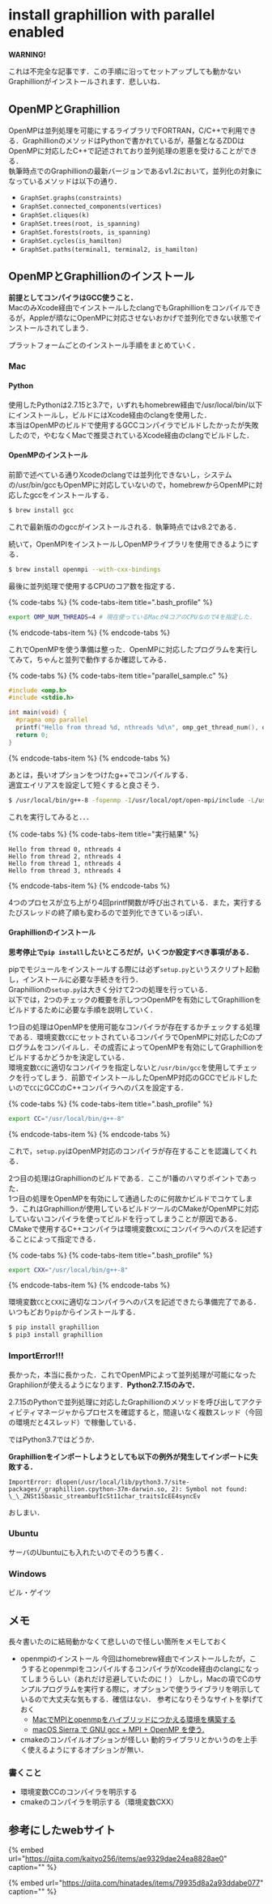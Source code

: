 # install graphillion with parallel enabled

**WARNING!**

これは不完全な記事です．この手順に沿ってセットアップしても動かないGraphillionがインストールされます．悲しいね．

## OpenMPとGraphillion

OpenMPは並列処理を可能にするライブラリでFORTRAN，C/C++で利用できる．GraphillionのメソッドはPythonで書かれているが，基盤となるZDDはOpenMPに対応したC++で記述されており並列処理の恩恵を受けることができる．  
執筆時点でのGraphillionの最新バージョンであるv1.2において，並列化の対象になっているメソッドは以下の通り．

* `GraphSet.graphs(constraints)`
* `GraphSet.connected_components(vertices)`
* `GraphSet.cliques(k)`
* `GraphSet.trees(root, is_spanning)`
* `GraphSet.forests(roots, is_spanning)`
* `GraphSet.cycles(is_hamilton)`
* `GraphSet.paths(terminal1, terminal2, is_hamilton)`

## OpenMPとGraphillionのインストール

**前提としてコンパイラはGCC使うこと．**  
MacのみXcode経由でインストールしたclangでもGraphillionをコンパイルできるが，Appleが頑なにOpenMPに対応させないおかげで並列化できない状態でインストールされてしまう．

プラットフォームごとのインストール手順をまとめていく．

### Mac

#### Python

使用したPythonは2.7.15と3.7で，いずれもhomebrew経由で/usr/local/bin/以下にインストールし，ビルドにはXcode経由のclangを使用した．  
本当はOpenMPのビルドで使用するGCCコンパイラでビルドしたかったが失敗したので，やむなくMacで推奨されているXcode経由のclangでビルドした．

#### OpenMPのインストール

前節で述べている通りXcodeのclangでは並列化できないし，システムの/usr/bin/gccもOpenMPに対応していないので，homebrewからOpenMPに対応したgccをインストールする．

```bash
$ brew install gcc
```

これで最新版ののgccがインストールされる．執筆時点ではv8.2である．

続いて，OpenMPIをインストールしOpenMPライブラリを使用できるようにする．

```bash
$ brew install openmpi --with-cxx-bindings
```

最後に並列処理で使用するCPUのコア数を指定する．

{% code-tabs %}
{% code-tabs-item title=".bash\_profile" %}
```bash
export OMP_NUM_THREADS=4 # 現在使っているMacが4コアのCPUなので4を指定した．
```
{% endcode-tabs-item %}
{% endcode-tabs %}

これでOpenMPを使う準備は整った．OpenMPに対応したプログラムを実行してみて，ちゃんと並列で動作するか確認してみる．

{% code-tabs %}
{% code-tabs-item title="parallel\_sample.c" %}
```c
#include <omp.h>
#include <stdio.h>

int main(void) {
  #pragma omp parallel
  printf("Hello from thread %d, nthreads %d\n", omp_get_thread_num(), omp_get_num_threads());
  return 0;
}
```
{% endcode-tabs-item %}
{% endcode-tabs %}

あとは，長いオプションをつけたg++でコンパイルする．  
適宜エイリアスを設定して短くすると良さそう．

```bash
$ /usr/local/bin/g++-8 -fopenmp -I/usr/local/opt/open-mpi/include -L/usr/local/opt/open-mpi/lib -lmpi parallel_sample.c
```

これを実行してみると．．．

{% code-tabs %}
{% code-tabs-item title="実行結果" %}
```text
Hello from thread 0, nthreads 4
Hello from thread 2, nthreads 4
Hello from thread 1, nthreads 4
Hello from thread 3, nthreads 4
```
{% endcode-tabs-item %}
{% endcode-tabs %}

4つのプロセスが立ち上がり4回printf関数が呼び出されている．また，実行するたびスレッドの終了順も変わるので並列化できているっぽい．

#### Graphillionのインストール

**思考停止で`pip install`したいところだが，いくつか設定すべき事項がある．**

pipでモジュールをインストールする際には必ず`setup.py`というスクリプト起動し，インストールに必要な手続きを行う．  
Graphillionの`setup.py`は大きく分けて2つの処理を行っている．  
以下では，2つのチェックの概要を示しつつOpenMPを有効にしてGraphillionをビルドするために必要な手順を説明していく．

1つ目の処理はOpenMPを使用可能なコンパイラが存在するかチェックする処理である．環境変数`CC`にセットされているコンパイラでOpenMPに対応したCのプログラムをコンパイルし．その成否によってOpenMPを有効にしてGraphillionをビルドするかどうかを決定している．  
環境変数`CC`に適切なコンパイラを指定しないと`/usr/bin/gcc`を使用してチェックを行ってしまう．前節でインストールしたOpenMP対応のGCCでビルドしたいので`CC`にGCCのC++コンパイラへのパスを設定する．

{% code-tabs %}
{% code-tabs-item title=".bash_profile" %}
```bash
export CC="/usr/local/bin/g++-8"
```
{% endcode-tabs-item %}
{% endcode-tabs %}

これで，`setup.py`はOpenMP対応のコンパイラが存在することを認識してくれる．

2つ目の処理はGraphillionのビルドである．ここが1番のハマりポイントであった．  
1つ目の処理をOpenMPを有効にして通過したのに何故かビルドでコケてしまう．これはGraphillionが使用しているビルドツールのCMakeがOpenMPに対応していないコンパイラを使ってビルドを行ってしまうことが原因である．  
CMakeで使用するC++コンパイラは環境変数`CXX`にコンパイラへのパスを記述することによって指定できる．

{% code-tabs %}
{% code-tabs-item title=".bash_profile" %}
```bash
export CXX="/usr/local/bin/g++-8"
```
{% endcode-tabs-item %}
{% endcode-tabs %}

環境変数`CC`と`CXX`に適切なコンパイラへのパスを記述できたら準備完了である．いつもどおり`pip`からインストールする．

```bash
$ pip install graphillion
$ pip3 install graphillion
```

### ImportError!!!

長かった，本当に長かった．これでOpenMPによって並列処理が可能になったGraphilionが使えるようになります．**Python2.7.15のみで．**

2.7.15のPythonで並列処理に対応したGraphillionのメソッドを呼び出してアクティビティマネージャからプロセスを確認すると，間違いなく複数スレッド（今回の環境だと4スレッド）で稼働している．

ではPython3.7ではどうか．

**Graphillionをインポートしようとしても以下の例外が発生してインポートに失敗する．**

`ImportError: dlopen(/usr/local/lib/python3.7/site-packages/_graphillion.cpython-37m-darwin.so, 2): Symbol not found: \_\_ZNSt15basic_streambufIcSt11char_traitsIcEE4syncEv`

おしまい．


### Ubuntu

サーバのUbuntuにも入れたいのでそのうち書く．

### Windows

ビル・ゲイツ

## メモ

長々書いたのに結局動かなくて悲しいので怪しい箇所をメモしておく

* openmpiのインストール 今回はhomebrew経由でインストールしたが，こうするとopenmpiをコンパイルするコンパイラがXcode経由のclangになってしまうらしい（あれだけ忌避していたのに！） しかし，Macの項でCのサンプルプログラムを実行する際に，オプションで使うライブラリを明示しているので大丈夫な気もする．確信はない． 参考になりそうなサイトを挙げておく
  * [MacでMPIとopenmpをハイブリッドにつかえる環境を構築する](https://qiita.com/himo/items/c30d83d0f7642fb3af57)
  * [macOS Sierra で GNU gcc + MPI + OpenMP を使う.](https://qiita.com/syoyo/items/676d1e1c07aef26a49e2)
* cmakeのコンパイルオプションが怪しい 動的ライブラリとかいうのを上手く使えるようにするオプションが無い．


### 書くこと

* 環境変数CCのコンパイラを明示する
* cmakeのコンパイラを明示する（環境変数CXX）

## 参考にしたwebサイト

{% embed url="https://qiita.com/kaityo256/items/ae9329dae24ea8828ae0" caption="" %}

{% embed url="https://qiita.com/hinatades/items/79935d8a2a93ddabe077" caption="" %}

